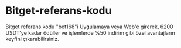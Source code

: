 # Bitget-referans-kodu
Bitget referans kodu "bet168"i Uygulamaya veya Web'e girerek, 6200 USDT'ye kadar ödüller ve işlemlerde %50 indirim gibi özel avantajların keyfini çıkarabilirsiniz.
